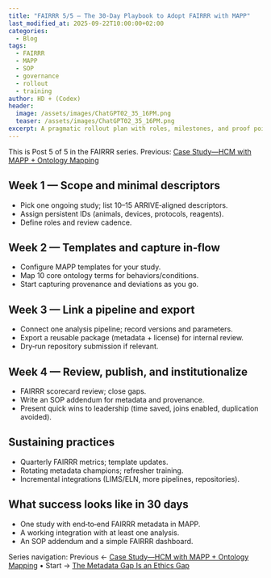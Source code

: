```yaml
---
title: "FAIRRR 5/5 — The 30‑Day Playbook to Adopt FAIRRR with MAPP"
last_modified_at: 2025-09-22T10:00:00+02:00
categories:
  - Blog
tags:
  - FAIRRR
  - MAPP
  - SOP
  - governance
  - rollout
  - training
author: HD + (Codex)
header:
  image: /assets/images/ChatGPT02_35_16PM.png
  teaser: /assets/images/ChatGPT02_35_16PM.png
excerpt: A pragmatic rollout plan with roles, milestones, and proof points—so you can adopt FAIRRR in a month without boiling the ocean.
---
```


This is Post 5 of 5 in the FAIRRR series. Previous: [Case Study—HCM with MAPP + Ontology Mapping](/Blog/case-study-hcm-mapp-ontology/)

## Week 1 — Scope and minimal descriptors

- Pick one ongoing study; list 10–15 ARRIVE‑aligned descriptors.
- Assign persistent IDs (animals, devices, protocols, reagents).
- Define roles and review cadence.

## Week 2 — Templates and capture in‑flow

- Configure MAPP templates for your study.
- Map 10 core ontology terms for behaviors/conditions.
- Start capturing provenance and deviations as you go.

## Week 3 — Link a pipeline and export

- Connect one analysis pipeline; record versions and parameters.
- Export a reusable package (metadata + license) for internal review.
- Dry‑run repository submission if relevant.

## Week 4 — Review, publish, and institutionalize

- FAIRRR scorecard review; close gaps.
- Write an SOP addendum for metadata and provenance.
- Present quick wins to leadership (time saved, joins enabled, duplication avoided).

## Sustaining practices

- Quarterly FAIRRR metrics; template updates.
- Rotating metadata champions; refresher training.
- Incremental integrations (LIMS/ELN, more pipelines, repositories).

## What success looks like in 30 days

- One study with end‑to‑end FAIRRR metadata in MAPP.
- A working integration with at least one analysis.
- An SOP addendum and a simple FAIRRR dashboard.

Series navigation: Previous ← [Case Study—HCM with MAPP + Ontology Mapping](/Blog/case-study-hcm-mapp-ontology/) • Start → [The Metadata Gap Is an Ethics Gap](/Blog/fairrr-ethics-of-metadata/)

